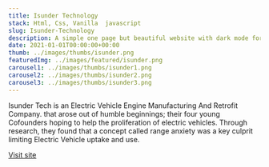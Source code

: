 ```yaml
---
title: Isunder Technology
stack: Html, Css, Vanilla  javascript
slug: Isunder-Technology
description: A simple one page but beautiful website with dark mode for isunder Tech, an eletric car company.
date: 2021-01-01T00:00:00+00:00
thumb: ../images/thumbs/isunder.png
featuredImg: ../images/featured/isunder.png
carousel1: ../images/thumbs/isunder1.png
carousel2: ../images/thumbs/isunder2.png
carousel3: ../images/thumbs/isunder3.png
---
```


Isunder Tech is an Electric Vehicle Engine Manufacturing And Retrofit Company. that arose out of humble beginnings; their four young Cofounders hoping to help the proliferation of electric vehicles. Through research, they found that a concept called range anxiety was a key culprit limiting Electric Vehicle uptake and use.

<a href="https://isundertech.com/" target="_blank">Visit site</a>
